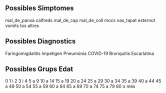 ## Possibles Simptomes

mal_de_panxa
calfreds
mal_de_cap
mal_de_coll
mocs
nas_tapat
esternut
vomits
tos
altres

## Possibles Diagnostics

Faringomigdalitis
Impetigen
Pneumònia
COVID-19
Bronquitis
Escarlatina

## Possibles Grups Edat

0
1 i 2
3 i 4
5 a 9
10 a 14
15 a 19
20 a 24
25 a 29
30 a 34
35 a 39
40 a 44
45 a 49
50 a 54
55 a 59
60 a 64
65 a 69
70 a 74
75 a 79
80 o més
